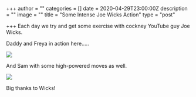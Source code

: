 +++
author = ""
categories = []
date = 2020-04-29T23:00:00Z
description = ""
image = ""
title = "Some Intense Joe Wicks Action"
type = "post"

+++
Each day we try and get some exercise with cockney YouTube guy Joe Wicks.

Daddy and Freya in action here.....

![](/images/dadfrey.gif)

And Sam with some high-powered moves as well.

![](/images/VID_20200430_123248-ANIMATION-1.gif)

Big thanks to Wicks!
